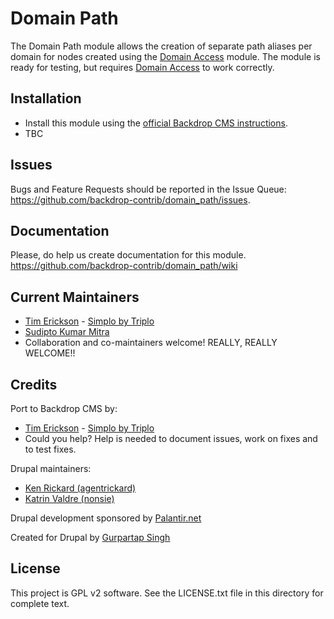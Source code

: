 Domain Path
===========
<!--
|<- - - - - - - This line is exactly 80 characters for reference - - - - - - ->|
-->
The Domain Path module allows the creation of separate path aliases per domain for nodes created using the [Domain Access](https://github.com/backdrop-contrib/domain) module. The module is ready for testing, but requires [Domain Access](https://github.com/backdrop-contrib/domain) to work correctly.

Installation
------------
- Install this module using the [official Backdrop CMS instructions](https://backdropcms.org/guide/modules).
- TBC

Issues
------
Bugs and Feature Requests should be reported in the Issue Queue:
https://github.com/backdrop-contrib/domain_path/issues.

Documentation
-------------------
Please, do help us create documentation for this module. 
https://github.com/backdrop-contrib/domain_path/wiki

Current Maintainers
-------------------

- [Tim Erickson](https://github.com/stpaultim) - [Simplo by Triplo](https://simplo.site/)
- [Sudipto Kumar Mitra](https://github.com/sudipto68)
- Collaboration and co-maintainers welcome! REALLY, REALLY WELCOME!!

Credits
-------

Port to Backdrop CMS by:
- [Tim Erickson](https://github.com/stpaultim) - [Simplo by Triplo](https://simplo.site/)
- Could you help? Help is needed to document issues, work on fixes and to test fixes.

Drupal maintainers:
- [Ken Rickard (agentrickard)](https://www.drupal.org/u/agentrickard)
- [Katrin Valdre (nonsie)](https://www.drupal.org/u/nonsie)

Drupal development sponsored by [Palantir.net](https://palantir.net/)

Created for Drupal by [Gurpartap Singh](https://www.drupal.org/u/gurpartap-singh)

License
-------

This project is GPL v2 software.
See the LICENSE.txt file in this directory for complete text.
